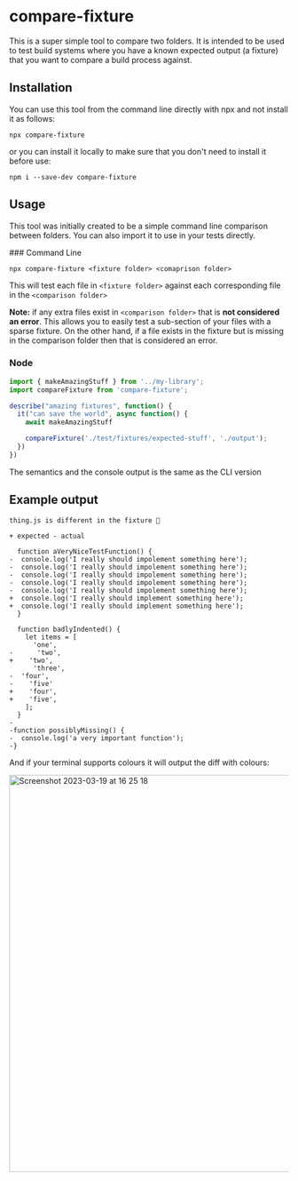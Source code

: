 # compare-fixture

This is a super simple tool to compare two folders. It is intended to be used to test build systems where you have a known expected output (a fixture) that you want to compare a build process against. 

## Installation

You can use this tool from the command line directly with npx and not install it as follows: 

```
npx compare-fixture
```

or you can install it locally to make sure that you don't need to install it before use: 

```
npm i --save-dev compare-fixture
```

## Usage

This tool was initially created to be a simple command line comparison between folders. You can also import it to use in your tests directly.

### Command Line

```
npx compare-fixture <fixture folder> <comaprison folder>
```

This will test each file in `<fixture folder>` against each corresponding file in the `<comparison folder>` 

**Note:** if any extra files exist in `<comparison folder>` that is **not considered an error**. This allows you to easily test a sub-section of your files with a sparse fixture. On the other hand, if a file exists in the fixture but is missing in the comparison folder then that is considered an error.

### Node

```js
import { makeAmazingStuff } from '../my-library';
import compareFixture from 'compare-fixture';

describe("amazing fixtures", function() {
  it("can save the world", async function() {
    await makeAmazingStuff

    compareFixture('./test/fixtures/expected-stuff', './output');
  })
})
```

The semantics and the console output is the same as the CLI version

## Example output

```
thing.js is different in the fixture 🚨

+ expected - actual

  function aVeryNiceTestFunction() {
-  console.log('I really should impolement something here');
-  console.log('I really should impolement something here');
-  console.log('I really should impolement something here');
-  console.log('I really should impolement something here');
-  console.log('I really should impolement something here');
+  console.log('I really should implement something here');
+  console.log('I really should implement something here');
  }
  
  function badlyIndented() {
    let items = [
      'one',
-      'two',
+    'two',
      'three',
-  'four',
-    'five'
+    'four',
+    'five',
    ];
  }
-
-function possiblyMissing() {
-  console.log('a very important function');
-}
```

And if your terminal supports colours it will output the diff with colours: 

<img width="715" alt="Screenshot 2023-03-19 at 16 25 18" src="https://user-images.githubusercontent.com/594890/226189889-3151b7fb-dbf6-4889-8b22-46b58dea26d6.png">

